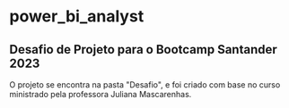 # power_bi_analyst

## Desafio de Projeto para o Bootcamp Santander 2023

O projeto se encontra na pasta "Desafio", e foi criado com base no curso ministrado pela
professora Juliana Mascarenhas.
